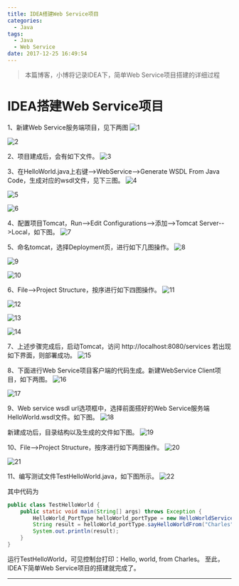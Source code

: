 ```yaml
---
title: IDEA搭建Web Service项目
categories: 
  - Java
tags:
  - Java
  - Web Service
date: 2017-12-25 16:49:54
---
```


> 本篇博客，小博将记录IDEA下，简单Web Service项目搭建的详细过程

<!-- more -->
# IDEA搭建Web Service项目

1、新建Web Service服务端项目，见下两图
![1](https://raw.githubusercontent.com/chung567115/chung567115.github.io/hexo-blog/blog-img/7-1.png)

![2](https://raw.githubusercontent.com/chung567115/chung567115.github.io/hexo-blog/blog-img/7-2.png)

2、项目建成后，会有如下文件。
![3](https://raw.githubusercontent.com/chung567115/chung567115.github.io/hexo-blog/blog-img/7-3.png)

3、在HelloWorld.java上右键-->WebService-->Generate WSDL From Java Code，生成对应的wsdl文件，见下三图。
![4](https://raw.githubusercontent.com/chung567115/chung567115.github.io/hexo-blog/blog-img/7-4.png)

![5](https://raw.githubusercontent.com/chung567115/chung567115.github.io/hexo-blog/blog-img/7-5.png)

![6](https://raw.githubusercontent.com/chung567115/chung567115.github.io/hexo-blog/blog-img/7-6.png)

4、配置项目Tomcat，Run-->Edit Configurations-->添加-->Tomcat Server-->Local，如下图。
![7](https://raw.githubusercontent.com/chung567115/chung567115.github.io/hexo-blog/blog-img/7-7.png)

5、命名tomcat，选择Deployment页，进行如下几图操作。
![8](https://raw.githubusercontent.com/chung567115/chung567115.github.io/hexo-blog/blog-img/7-8.png)

![9](https://raw.githubusercontent.com/chung567115/chung567115.github.io/hexo-blog/blog-img/7-9.png)

![10](https://raw.githubusercontent.com/chung567115/chung567115.github.io/hexo-blog/blog-img/7-10.png)

6、File-->Project Structure，按序进行如下四图操作。
![11](https://raw.githubusercontent.com/chung567115/chung567115.github.io/hexo-blog/blog-img/7-11.png)

![12](https://raw.githubusercontent.com/chung567115/chung567115.github.io/hexo-blog/blog-img/7-12.png)

![13](https://raw.githubusercontent.com/chung567115/chung567115.github.io/hexo-blog/blog-img/7-13.png)

![14](https://raw.githubusercontent.com/chung567115/chung567115.github.io/hexo-blog/blog-img/7-14.png)

7、上述步骤完成后，启动Tomcat，访问 http://localhost:8080/services 若出现如下界面，则部署成功。
![15](https://raw.githubusercontent.com/chung567115/chung567115.github.io/hexo-blog/blog-img/7-15.png)

8、下面进行Web Service项目客户端的代码生成。新建WebService Client项目，如下两图。
![16](https://raw.githubusercontent.com/chung567115/chung567115.github.io/hexo-blog/blog-img/7-16.png)

![17](https://raw.githubusercontent.com/chung567115/chung567115.github.io/hexo-blog/blog-img/7-17.png)

9、Web service wsdl url选项框中，选择前面搭好的Web Service服务端HelloWorld.wsdl文件。如下图。
![18](https://raw.githubusercontent.com/chung567115/chung567115.github.io/hexo-blog/blog-img/7-18.png)

新建成功后，目录结构以及生成的文件如下图。
![19](https://raw.githubusercontent.com/chung567115/chung567115.github.io/hexo-blog/blog-img/7-19.png)

10、File-->Project Structure，按序进行如下两图操作。
![20](https://raw.githubusercontent.com/chung567115/chung567115.github.io/hexo-blog/blog-img/7-20.png)

![21](https://raw.githubusercontent.com/chung567115/chung567115.github.io/hexo-blog/blog-img/7-21.png)

11、编写测试文件TestHelloWorld.java，如下图所示。
![22](https://raw.githubusercontent.com/chung567115/chung567115.github.io/hexo-blog/blog-img/7-22.png)

其中代码为
```java
public class TestHelloWorld {
    public static void main(String[] args) throws Exception {
        HelloWorld_PortType helloWorld_portType = new HelloWorldServiceLocator().getHelloWorld();
        String result = helloWorld_portType.sayHelloWorldFrom("Charles");
        System.out.println(result);
    }
}
```

运行TestHelloWorld，可见控制台打印：Hello, world, from Charles。
至此，IDEA下简单Web Service项目的搭建就完成了。 

----------
